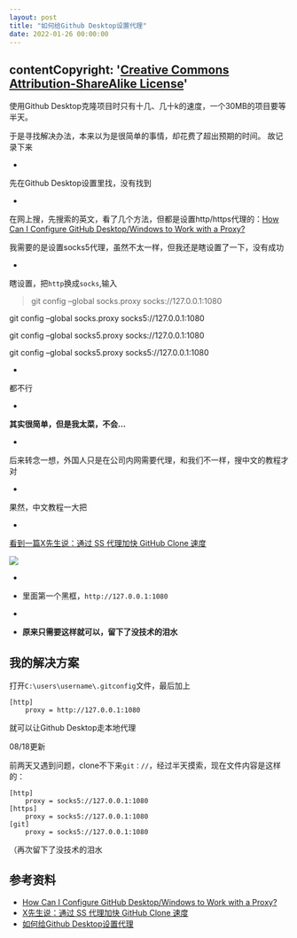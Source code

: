 ```yaml
---
layout: post
title: "如何给Github Desktop设置代理"
date: 2022-01-26 00:00:00
---
```


## contentCopyright: '[Creative Commons Attribution-ShareAlike License](https://en.wikipedia.org/wiki/Wikipedia:Text_of_Creative_Commons_Attribution-ShareAlike_3.0_Unported_License)'

使用Github Desktop克隆项目时只有十几、几十k的速度，一个30MB的项目要等半天。

于是寻找解决办法，本来以为是很简单的事情，却花费了超出预期的时间。
故记录下来

- 
先在Github Desktop设置里找，没有找到

- 
在网上搜，先搜索的英文，看了几个方法，但都是设置http/https代理的：[How Can I Configure GitHub Desktop/Windows to Work with a Proxy?](https://stackoverflow.com/questions/38615168/how-can-i-configure-github-desktop-windows-to-work-with-a-proxy?rq=1)

我需要的是设置socks5代理，虽然不太一样，但我还是瞎设置了一下，没有成功

- 
瞎设置，把`http`换成`socks`,输入


> git config –global socks.proxy socks://127.0.0.1:1080

git config –global socks.proxy socks5://127.0.0.1:1080

git config –global socks5.proxy socks://127.0.0.1:1080

git config –global socks5.proxy socks5://127.0.0.1:1080


- 
都不行

- 
**其实很简单，但是我太菜，不会…**

- 
后来转念一想，外国人只是在公司内网需要代理，和我们不一样，搜中文的教程才对

- 
果然，中文教程一大把

- 
[看到一篇X先生说：通过 SS 代理加快 GitHub Clone 速度](https://www.jianshu.com/p/8e9af3a1b231)


![](/images/2021/05/adguard/adguard-2.png#alt=adguard)

- 

   - 里面第一个黑框，`http://127.0.0.1:1080`
- 

   - **原来只需要这样就可以，留下了没技术的泪水**

## 我的解决方案

打开`C:\users\username\.gitconfig`文件，最后加上

```
[http]
    proxy = http://127.0.0.1:1080
```

就可以让Github Desktop走本地代理

08/18更新

前两天又遇到问题，clone不下来`git：//`，经过半天摸索，现在文件内容是这样的：

```
[http]
    proxy = socks5://127.0.0.1:1080
[https]
    proxy = socks5://127.0.0.1:1080
[git]
    proxy = socks5://127.0.0.1:1080
```

（再次留下了没技术的泪水

## 参考资料

- [How Can I Configure GitHub Desktop/Windows to Work with a Proxy?](https://stackoverflow.com/questions/38615168/how-can-i-configure-github-desktop-windows-to-work-with-a-proxy?rq=1)
- [X先生说：通过 SS 代理加快 GitHub Clone 速度](https://www.jianshu.com/p/8e9af3a1b231)
- [如何给Github Desktop设置代理](https://kassadin.moe/2019/07/17/003-how-to-set-proxy-for-Github-desktop/)
